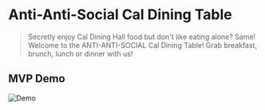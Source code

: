 # Anti-Anti-Social Cal Dining Table

> Secretly enjoy Cal Dining Hall food but don't like eating alone? Same! Welcome to the ANTI-ANTI-SOCIAL Cal Dining Table! Grab breakfast, brunch, lunch or dinner with us!

## MVP Demo
![Demo](src/assets/aascdt.gif)


